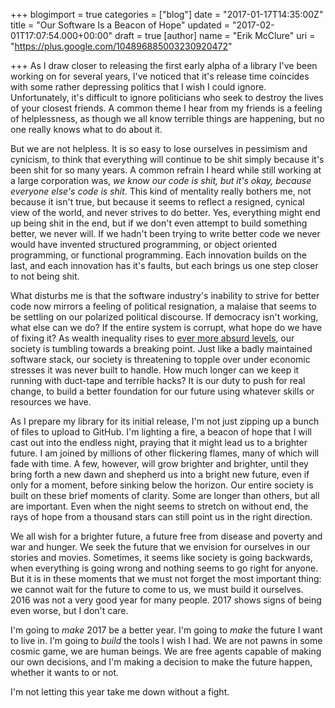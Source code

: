 +++
blogimport = true
categories = ["blog"]
date = "2017-01-17T14:35:00Z"
title = "Our Software Is a Beacon of Hope"
updated = "2017-02-01T17:07:54.000+00:00"
draft = true
[author]
name = "Erik McClure"
uri = "https://plus.google.com/104896885003230920472"

+++
As I draw closer to releasing the first early alpha of a library I've been working on for several years, I've noticed that it's release time coincides with some rather depressing politics that I wish I could ignore. Unfortunately, it's difficult to ignore politicians who seek to destroy the lives of your closest friends. A common theme I hear from my friends is a feeling of helplessness, as though we all know terrible things are happening, but no one really knows what to do about it.

But we are not helpless. It is so easy to lose ourselves in pessimism and cynicism, to think that everything will continue to be shit simply because it's been shit for so many years. A common refrain I heard while still working at a large corporation was, *we know our code is shit, but it's okay, because everyone else's code is shit*. This kind of mentality really bothers me, not because it isn't true, but because it seems to reflect a resigned, cynical view of the world, and never strives to do better. Yes, everything might end up being shit in the end, but if we don't even attempt to build something better, we never will. If we hadn't been trying to write better code we never would have invented structured programming, or object oriented programming, or functional programming. Each innovation builds on the last, and each innovation has it's faults, but each brings us one step closer to not being shit.

What disturbs me is that the software industry's inability to strive for better code now mirrors a feeling of political resignation, a malaise that seems to be settling on our polarized political discourse. If democracy isn't working, what else can we do? If the entire system is corrupt, what hope do we have of fixing it? As wealth inequality rises to [ever more absurd levels](http://www.cbsnews.com/news/worlds-8-richest-men-are-worth-as-much-as-3-6-billion-people-davos-world-economic-forum/), our society is tumbling towards a breaking point. Just like a badly maintained software stack, our society is threatening to topple over under economic stresses it was never built to handle. How much longer can we keep it running with duct-tape and terrible hacks? It is our duty to push for real change, to build a better foundation for our future using whatever skills or resources we have.

As I prepare my library for its initial release, I'm not just zipping up a bunch of files to upload to GitHub. I'm lighting a fire, a beacon of hope that I will cast out into the endless night, praying that it might lead us to a brighter future. I am joined by millions of other flickering flames, many of which will fade with time. A few, however, will grow brighter and brighter, until they bring forth a new dawn and shepherd us into a bright new future, even if only for a moment, before sinking below the horizon. Our entire society is built on these brief moments of clarity. Some are longer than others, but all are important. Even when the night seems to stretch on without end, the rays of hope from a thousand stars can still point us in the right direction.

We all wish for a brighter future, a future free from disease and poverty and war and hunger. We seek the future that we envision for ourselves in our stories and movies. Sometimes, it seems like society is going backwards, when everything is going wrong and nothing seems to go right for anyone. But it is in these moments that we must not forget the most important thing: we cannot wait for the future to come to us, we must build it ourselves. 2016 was not a very good year for many people. 2017 shows signs of being even worse, but I don't care.

I'm going to *make* 2017 be a better year. I'm going to *make* the future I want to live in. I'm going to *build* the tools I wish I had. We are not pawns in some cosmic game, we are human beings. We are free agents capable of making our own decisions, and I'm making a decision to make the future happen, whether it wants to or not.

I'm not letting this year take me down without a fight.
